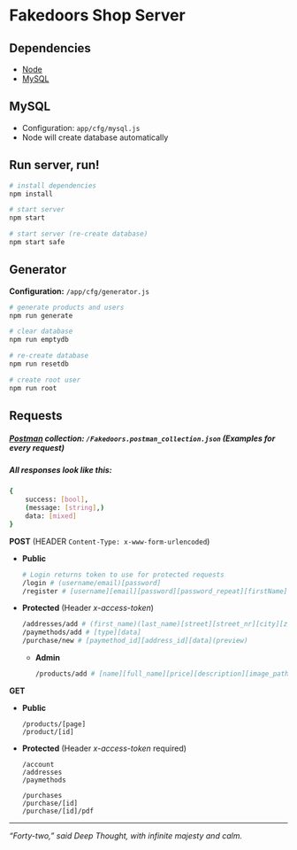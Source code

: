 Fakedoors Shop Server
===

## Dependencies

* [Node](https://nodejs.org)
* [MySQL](https://www.mysql.com)

## MySQL
* Configuration: ```app/cfg/mysql.js```
* Node will create database automatically

## Run server, run!
``` bash
# install dependencies
npm install

# start server
npm start

# start server (re-create database)
npm start safe
```

## Generator
**Configuration:** ```/app/cfg/generator.js```
``` bash
# generate products and users
npm run generate

# clear database
npm run emptydb

# re-create database
npm run resetdb

# create root user
npm run root
```

## Requests
##### [Postman](https://www.getpostman.com/) collection: ```/Fakedoors.postman_collection.json``` (Examples for every request)
##### All responses look like this:
``` bash
{
	success: [bool],
	(message: [string],)
	data: [mixed]
}
```
**POST** (HEADER ```Content-Type: x-www-form-urlencoded```)
* **Public**
	``` bash
	# Login returns token to use for protected requests
	/login # (username/email)[password]
	/register # [username][email][password][password_repeat][firstName][lastName]([clientHash])
	```
* **Protected** (Header *x-access-token*)
	``` bash
	/addresses/add # (first_name)(last_name)[street][street_nr][city][zip][planet][dimension](additional)
	/paymethods/add # [type][data]
	/purchase/new # [paymethod_id][address_id][data](preview)
	```
	* **Admin**
		``` bash
		/products/add # [name][full_name][price][description][image_path][quantity]
		```
**GET**
* **Public**
	```
	/products/[page]
	/product/[id]
	```
* **Protected** (Header *x-access-token* required)
	```
	/account
	/addresses
	/paymethods

	/purchases
	/purchase/[id]
	/purchase/[id]/pdf
	```
---
*“Forty-two,” said Deep Thought, with infinite majesty and calm.*
